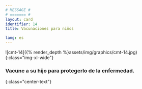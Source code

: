 ```yaml
---
# MESSAGE #
# ======= #
layout: card
identifier: 14
title: Vacunaciones para niños

lang: es
---
```


![cmt-14]({% render_depth %}assets/img/graphics/cmt-14.jpg){:class="img-xl-wide"}

### Vacune a su hijo para protegerlo de la enfermedad.
{:class="center-text"}